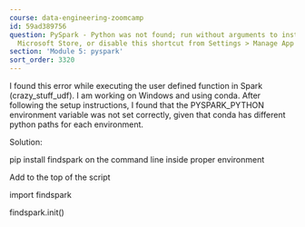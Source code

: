 ```yaml
---
course: data-engineering-zoomcamp
id: 59ad389756
question: PySpark - Python was not found; run without arguments to install from the
  Microsoft Store, or disable this shortcut from Settings > Manage App Execution Aliases.
section: 'Module 5: pyspark'
sort_order: 3320
---
```


I found this error while executing the user defined function in Spark (crazy_stuff_udf). I am working on Windows and using conda. After following the setup instructions, I found that the PYSPARK_PYTHON environment variable was not set correctly, given that conda has different python paths for each environment.

Solution:

pip install findspark on the command line inside proper environment

Add to the top of the script

import findspark

findspark.init()

